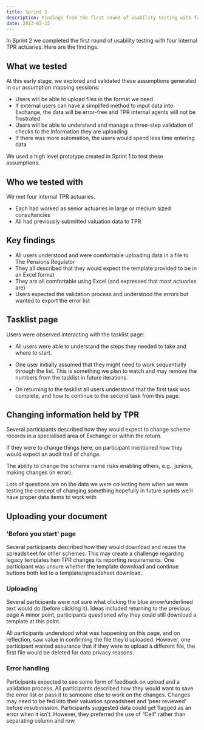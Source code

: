 ```yaml
---
title: Sprint 2
description: Findings from the first round of usability testing with four internal TPR actuaries
date: 2023-02-15
---
```


In Sprint 2 we completed the first round of usability testing with four internal TPR actuaries. Here are the findings.


## What we tested

At this early stage, we explored and validated these assumptions generated in our assumption mapping sessions:

- Users will be able to upload files in the format we need
- If external users can have a simplifed method to input data into Exchange, the data will be error-free and TPR internal agents will not be frustrated
- Users will be able to understand and manage a three-step validation of checks to the information they are uploading
- If there was more automation, the users would spend less time entering data

We used a high level prototype created in Sprint 1 to test these assumptions.

## Who we tested with

We met four internal TPR actuaries.
- Each had worked as senior actuaries in large or medium sized consultancies
- All had previously submitted valuation data to TPR

## Key findings

- All users understood and were comfortable uploading data in a file to The Pensions Regulator
- They all described that they would expect the template provided to be in an Excel format
- They are all comfortable using Excel (and expressed that most actuaries are)
- Users expected the validation process and understood the errors but wanted to export the error list

## Tasklist page

Users were observed interacting with the tasklist page:

- All users were able to understand the steps they needed to take and where to start.

- One user initially assumed that they might need to work sequentially through the list. This is something we plan to watch and may remove the numbers from the tasklist in future iterations.

- On returning to the tasklist all users understood that the first task was complete, and how to continue to the second task from this page.


## Changing information held by TPR

Several participants described how they would expect to change scheme records in a specialised area of Exchange or within the return.

If they were to change things here, on participant mentioned how they would expect an audit trail of change.

The ability to change the scheme name risks enabling others, e.g., juniors, making changes (in error).

Lots of questions are on the data we were collecting here when we were testing the concept of changing something hopefully in future sprints we'll have proper data items to work with


## Uploading your document

###  'Before you start' page

Several participants described how they would download and reuse the spreadsheet for other schemes. This may create a challenge regarding legacy templates hen TPR changes its reporting requirements.
One participant was unsure whether the template download and continue buttons both led to a template/spreadsheet download.

###  Uploading

Several participants were not sure what clicking the blue arrow/underlined text would do (before clicking it). Ideas included returning to the previous page
A minor point, participants questioned why they could still download a template at this point.

All participants understood what was happening on this page, and on reflection, saw value in confirming the file they’d uploaded.
However, one participant wanted assurance that if they were to upload a different file, the first file would be deleted for data privacy reasons.

###  Error handling

Participants expected to see some form of feedback on upload and a validation process.
All participants described how they would want to save the error list or pass it to someone else to work on the changes.
Changes may need to be fed into their valuation spreadsheet and ‘peer reviewed’ before resubmission.
Participants suggested data could get flagged as an error when it isn’t.
However, they preferred the use of “Cell” rather than separating column and row.
